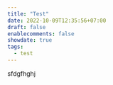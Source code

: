 ```yaml
---
title: "Test"
date: 2022-10-09T12:35:56+07:00
draft: false
enablecomments: false
showdate: true
tags:
  - test
---
```


sfdgfhghj